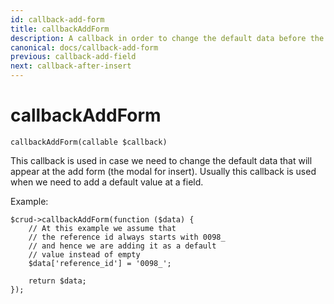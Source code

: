 ```yaml
---
id: callback-add-form
title: callbackAddForm
description: A callback in order to change the default data before the add form modal will display. 
canonical: docs/callback-add-form
previous: callback-add-field
next: callback-after-insert
---
```


# callbackAddForm

<pre><code class="language-php">callbackAddForm(callable $callback)</code></pre>
This callback is used in case we need to change the default data that will appear at the add form (the modal for insert). Usually this callback is used when we need to add a default value at a field.

Example:
<pre><code class="language-php">$crud->callbackAddForm(function ($data) {
    // At this example we assume that 
    // the reference id always starts with 0098_  
    // and hence we are adding it as a default  
    // value instead of empty
    $data['reference_id'] = '0098_';

    return $data;
});</code></pre>